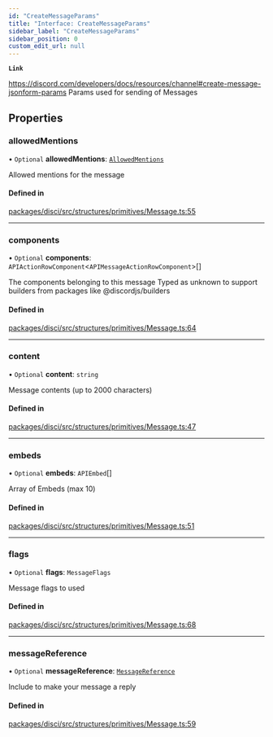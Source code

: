 ```yaml
---
id: "CreateMessageParams"
title: "Interface: CreateMessageParams"
sidebar_label: "CreateMessageParams"
sidebar_position: 0
custom_edit_url: null
---
```


**`Link`**

https://discord.com/developers/docs/resources/channel#create-message-jsonform-params
Params used for sending of Messages

## Properties

### allowedMentions

• `Optional` **allowedMentions**: [`AllowedMentions`](AllowedMentions.md)

Allowed mentions for the message

#### Defined in

[packages/disci/src/structures/primitives/Message.ts:55](https://github.com/typicalninja493/disci/blob/5ebdd02/packages/disci/src/structures/primitives/Message.ts#L55)

___

### components

• `Optional` **components**: `APIActionRowComponent`<`APIMessageActionRowComponent`\>[]

The components belonging to this message
Typed as unknown to support builders from packages like @discordjs/builders

#### Defined in

[packages/disci/src/structures/primitives/Message.ts:64](https://github.com/typicalninja493/disci/blob/5ebdd02/packages/disci/src/structures/primitives/Message.ts#L64)

___

### content

• `Optional` **content**: `string`

Message contents (up to 2000 characters)

#### Defined in

[packages/disci/src/structures/primitives/Message.ts:47](https://github.com/typicalninja493/disci/blob/5ebdd02/packages/disci/src/structures/primitives/Message.ts#L47)

___

### embeds

• `Optional` **embeds**: `APIEmbed`[]

Array of Embeds (max 10)

#### Defined in

[packages/disci/src/structures/primitives/Message.ts:51](https://github.com/typicalninja493/disci/blob/5ebdd02/packages/disci/src/structures/primitives/Message.ts#L51)

___

### flags

• `Optional` **flags**: `MessageFlags`

Message flags to used

#### Defined in

[packages/disci/src/structures/primitives/Message.ts:68](https://github.com/typicalninja493/disci/blob/5ebdd02/packages/disci/src/structures/primitives/Message.ts#L68)

___

### messageReference

• `Optional` **messageReference**: [`MessageReference`](MessageReference.md)

Include to make your message a reply

#### Defined in

[packages/disci/src/structures/primitives/Message.ts:59](https://github.com/typicalninja493/disci/blob/5ebdd02/packages/disci/src/structures/primitives/Message.ts#L59)

